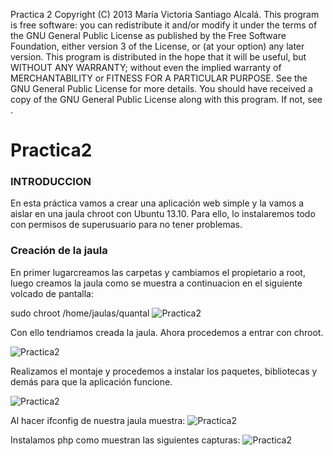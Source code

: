 Practica 2 Copyright (C) 2013 María Victoria Santiago Alcalá. This program is free software: you can redistribute it and/or modify it under the terms of the GNU General Public License as published by the Free Software Foundation, either version 3 of the License, or (at your option) any later version. This program is distributed in the hope that it will be useful, but WITHOUT ANY WARRANTY; without even the implied warranty of MERCHANTABILITY or FITNESS FOR A PARTICULAR PURPOSE. See the GNU General Public License for more details. You should have received a copy of the GNU General Public License along with this program. If not, see .

Practica2
=========
### INTRODUCCION
En esta práctica vamos a crear una aplicación web simple y la vamos a aislar en una jaula chroot con Ubuntu 13.10.
Para ello, lo instalaremos todo con permisos de superusuario para no tener problemas.

### Creación de la jaula
En primer lugarcreamos las carpetas y cambiamos el propietario a root, luego creamos la jaula como se muestra a continuacion en el siguiente volcado de pantalla:

sudo chroot /home/jaulas/quantal
![Practica2](https://dl.dropbox.com/s/qwjy488qmrzglq7/pract2IV.png)

Con ello tendriamos creada la jaula. Ahora procedemos a entrar con chroot.

![Practica2](https://dl.dropbox.com/s/7dh85mi7hwz90tp/1.png)

Realizamos el montaje y procedemos a instalar los paquetes, bibliotecas y demás para que la aplicación funcione.

![Practica2](https://dl.dropbox.com/s/b7si7w1d1p7p9as/mont.png)

Al hacer ifconfig de nuestra jaula muestra:
![Practica2](https://dl.dropbox.com/s/423knb1ci2am4qn/ifcon.png)

Instalamos php como muestran las siguientes capturas:
![Practica2](https://dl.dropbox.com/s/edgyg8nhhxtz0b0/php.png)
